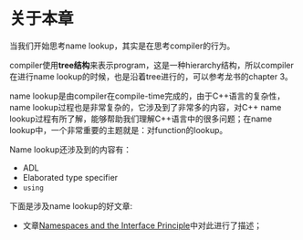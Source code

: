 # 关于本章

当我们开始思考name lookup，其实是在思考compiler的行为。

compiler使用**tree结构**来表示program，这是一种hierarchy结构，所以compiler在进行name lookup的时候，也是沿着tree进行的，可以参考龙书的chapter 3。

name lookup是由compiler在compile-time完成的，由于C++语言的复杂性，name lookup过程也是非常复杂的，它涉及到了非常多的内容，对C++ name lookup过程有所了解，能够帮助我们理解C++语言中的很多问题；在name lookup中，一个非常重要的主题就是：对function的lookup。

Name lookup还涉及到的内容有：

- ADL
- Elaborated type specifier
- `using`

下面是涉及name lookup的好文章: 

- 文章[Namespaces and the Interface Principle](http://www.gotw.ca/publications/mill08.htm)中对此进行了描述；








